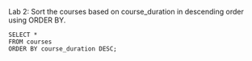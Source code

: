 Lab 2: Sort the courses based on course_duration in descending order using ORDER BY.

```
SELECT * 
FROM courses
ORDER BY course_duration DESC;
```